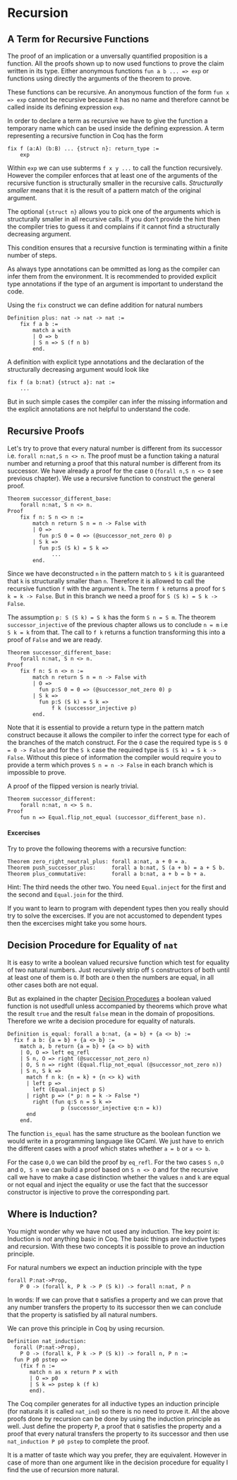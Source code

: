 # Recursion

## A Term for Recursive Functions

The proof of an implication or a unversally quantified proposition is a
function. All the proofs shown up to now used functions to prove the claim
written in its type. Either anonymous functions `fun a b ... => exp` or
functions using directly the arguments of the theorem to prove.

These functions can be recursive. An anonymous function of the form `fun x =>
exp` cannot be recursive because it has no name and therefore cannot be called
inside its defining expression `exp`.

In order to declare a term as recursive we have to give the function a
temporary name which can be used inside the defining expression. A term
representing a recursive function in Coq has the form

    fix f (a:A) (b:B) ... {struct n}: return_type :=
        exp

Within `exp` we can use subterms `f x y ...` to call the function
recursively. However the compiler enforces that at least one of the arguments
of the recursive function is structurally smaller in the recursive
calls. _Structurally smaller_ means that it is the result of a pattern match
of the original argument.

The optional `{struct n}` allows you to pick one of the arguments which is
structurally smaller in all recursive calls. If you don't provide the hint
then the compiler tries to guess it and complains if it cannot find a
structurally decreasing argument.

This condition ensures that a recursive function is terminating within a
finite number of steps.

As always type annotations can be ommitted as long as the compiler can infer
them from the environment. It is recommended to provided explicit type
annotations if the type of an argument is important to understand the code.

Using the `fix` construct we can define addition for natural numbers

    Definition plus: nat -> nat -> nat :=
        fix f a b :=
            match a with
            | O => b
            | S n => S (f n b)
            end.

A definition with explicit type annotations and the declaration of the
structurally decreasing argument would look like

    fix f (a b:nat) {struct a}: nat :=
        ...

But in such simple cases the compiler can infer the missing information and
the explicit annotations are not helpful to understand the code.


## Recursive Proofs

Let's try to prove that every natural number is different from its successor
i.e. `forall n:nat,S n <> n`. The proof must be a function taking a natural
number and returning a proof that this natural number is different from its
successor. We have already a proof for the case `O` (`forall n,S n <> O` see
previous chapter). We use a recursive function to construct the general proof.

    Theorem successor_different_base:
        forall n:nat, S n <> n.
    Proof
        fix f n: S n <> n :=
            match n return S n = n -> False with
            | O =>
              fun p:S 0 = 0 => (@successor_not_zero 0) p
            | S k =>
              fun p:S (S k) = S k =>
                  ...
            end.

Since we have deconstructed `n` in the pattern match to `S k` it is guaranteed
that `k` is structurally smaller than `n`.  Therefore it is allowed to call
the recursive function `f` with the argument `k`. The term `f k` returns a
proof for `S k = k -> False`. But in this branch we need a proof for `S (S k)
= S k -> False`.

The assumption `p: S (S k) = S k` has the form `S n = S m`. The theorem
`successor_injective` of the previous chapter allows us to conclude `n = m`
i.e `S k = k` from that. The call to `f k` returns a function transforming
this into a proof of `False` and we are ready.

    Theorem successor_different_base:
        forall n:nat, S n <> n.
    Proof
        fix f n: S n <> n :=
            match n return S n = n -> False with
            | O =>
              fun p:S 0 = 0 => (@successor_not_zero 0) p
            | S k =>
              fun p:S (S k) = S k =>
                  f k (successor_injective p)
            end.

Note that it is essential to provide a return type in the pattern match
construct because it allows the compiler to infer the correct type for each of
the branches of the match construct. For the `O` case the required type is `S
0 = 0 -> False` and for the `S k` case the required type is `S (S k) = S k ->
False`. Without this piece of information the compiler would require you to
provide a term which proves `S n = n -> False` in each branch which is
impossible to prove.

A proof of the flipped version is nearly trivial.

    Theorem successor_different:
        forall n:nat, n <> S n.
    Proof
        fun n => Equal.flip_not_equal (successor_different_base n).



#### Excercises

Try to prove the following theorems with a recursive function:

    Theorem zero_right_neutral_plus: forall a:nat, a + 0 = a.
    Theorem push_successor_plus:     forall a b:nat, S (a + b) = a + S b.
    Theorem plus_commutative:        forall a b:nat, a + b = b + a.

Hint: The third needs the other two. You need `Equal.inject` for the first and
the second and `Equal.join` for the third.

If you want to learn to program with dependent types then you really should
try to solve the excercises. If you are not accustomed to dependent types then
the excercises might take you some hours.


## Decision Procedure for Equality of `nat`

It is easy to write a boolean valued recursive function which test for
equality of two natural numbers. Just recursively strip off `S` constructors
of both until at least one of them is `O`. If both are `O` then the numbers
are equal, in all other cases both are not equal.

But as explained in the chapter [Decision Procedures](decision.md) a boolean
valued function is not usedfull unless accompanied by theorems which prove
what the result `true` and the result `false` mean in the domain of
propositions. Therefore we write a decision procedure for equality of
naturals.

    Definition is_equal: forall a b:nat, {a = b} + {a <> b} :=
      fix f a b: {a = b} + {a <> b} :=
        match a, b return {a = b} + {a <> b} with
        | O, O => left eq_refl
        | S n, O => right (@successor_not_zero n)
        | O, S n => right (Equal.flip_not_equal (@successor_not_zero n))
        | S n, S k =>
          match f n k: {n = k} + {n <> k} with
          | left p =>
            left (Equal.inject p S)
          | right p => (* p: n = k -> False *)
            right (fun q:S n = S k =>
                     p (successor_injective q:n = k))
          end
        end.

The function `is_equal` has the same structure as the boolean function we
would write in a programming language like OCaml. We just have to enrich the
different cases with a proof which states whether `a = b` or `a <> b`.

For the case `O,O` we can bild the proof by `eq_refl`. For the two cases `S
n,O` and `O, S n` we can build a proof based on `S n <> O` and for the
recursive call we have to make a case distinction whether the values `n` and
`k` are equal or not equal and inject the equality or use the fact that the
successor constructor is injective to prove the corresponding part.




## Where is Induction?

You might wonder why we have not used any induction. The key point is:
Induction is _not_ anything basic in Coq. The basic things are inductive types
and recursion. With these two concepts it is possible to prove an induction
principle.

For natural numbers we expect an induction principle with the type

    forall P:nat->Prop,
        P 0 -> (forall k, P k -> P (S k)) -> forall n:nat, P n

In words: If we can prove that `0` satisfies a property and we can prove that
any number transfers the property to its successor then we can conclude that
the property is satisfied by all natural numbers.

We can prove this principle in Coq by using recursion.

    Definition nat_induction:
      forall (P:nat->Prop),
        P O -> (forall k, P k -> P (S k)) -> forall n, P n :=
      fun P p0 pstep =>
        (fix f n :=
           match n as x return P x with
           | O => p0
           | S k => pstep k (f k)
           end).

The Coq compiler generates for all inductive types an induction principle (for
naturals it is called `nat_ind`) so there is no need to prove it. All the
above proofs done by recursion can be done by using the induction principle as
well. Just define the property `P`, a proof that `0` satisfies the property
and a proof that every natural transfers the property to its successor and
then use `nat_induction P p0 pstep` to complete the proof.

It is a matter of taste which way you prefer, they are equivalent. However in
case of more than one argument like in the decision procedure for equality I
find the use of recursion more natural.


<!---
Local Variables:
mode: outline
coding: iso-latin-1
outline-regexp: "#+"
End:
-->
